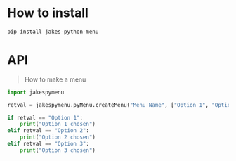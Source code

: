 # How to install
```bash
pip install jakes-python-menu
```

# API
> How to make a menu
```py
import jakespymenu

retval = jakespymenu.pyMenu.createMenu("Menu Name", ["Option 1", "Option 2", "Option 3"])

if retval == "Option 1":
    print("Option 1 chosen")
elif retval == "Option 2":
    print("Option 2 chosen")
elif retval == "Option 3":
    print("Option 3 chosen")
```
